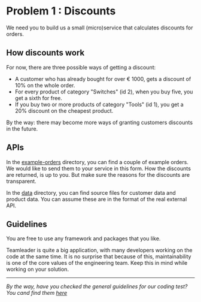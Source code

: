 # Problem 1 : Discounts

We need you to build us a small (micro)service that calculates discounts for orders.

## How discounts work

For now, there are three possible ways of getting a discount:

- A customer who has already bought for over € 1000, gets a discount of 10% on the whole order.
- For every product of category "Switches" (id 2), when you buy five, you get a sixth for free.
- If you buy two or more products of category "Tools" (id 1), you get a 20% discount on the cheapest product.

By the way: there may become more ways of granting customers discounts in the future.

## APIs

In the [example-orders](data/orders/) directory, you can find a couple of example orders. We would like to send them to
your service in this form. How the discounts are returned, is up to you. But make sure the reasons for the discounts are
transparent.

In the [data](./data/) directory, you can find source files for customer data and product data. You can assume these are
in the format of the real external API.

## Guidelines

You are free to use any framework and packages that you like.

Teamleader is quite a big application, with many developers working on the code at the same time. It is no surprise that
because of this, maintainability is one of the core values of the engineering team. Keep this in mind while working on
your solution.

---

_By the way, have you checked the general guidelines for our coding test? You cand find them [here](../README.md)_
